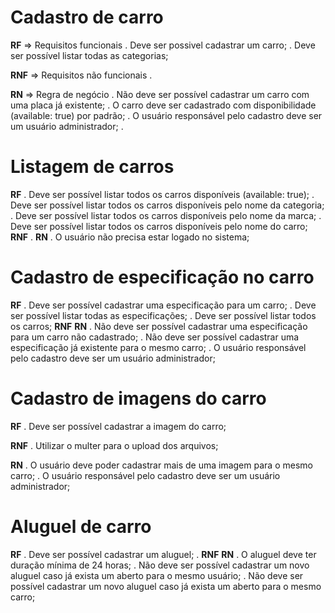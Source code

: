 # Cadastro de carro

**RF** => Requisitos funcionais
. Deve ser possivel cadastrar um carro;
. Deve ser possível listar todas as categorias;

**RNF** => Requisitos não funcionais
.

**RN** => Regra de negócio
. Não deve ser possível cadastrar um carro com uma placa já existente;
. O carro deve ser cadastrado com disponibilidade (available: true) por padrão;
. O usuário responsável pelo cadastro deve ser um usuário administrador;
.

# Listagem de carros

**RF**
. Deve ser possível listar todos os carros disponíveis (available: true);
. Deve ser possível listar todos os carros disponíveis pelo nome da categoria;
. Deve ser possível listar todos os carros disponíveis pelo nome da marca;
. Deve ser possível listar todos os carros disponíveis pelo nome do carro;
**RNF**
.
**RN**
. O usuário não precisa estar logado no sistema;

# Cadastro de especificação no carro

**RF**
. Deve ser possível cadastrar uma especificação para um carro;
. Deve ser possível listar todas as especificações;
. Deve ser possível listar todos os carros;
**RNF**
**RN**
. Não deve ser possível cadastrar uma especificação para um carro não cadastrado;
. Não deve ser possível cadastrar uma especificação já existente para o mesmo carro;
. O usuário responsável pelo cadastro deve ser um usuário administrador;


# Cadastro de imagens do carro

**RF**
. Deve ser possível cadastrar a imagem do carro;

**RNF**
. Utilizar o multer para o upload dos arquivos;

**RN**
. O usuário deve poder cadastrar mais de uma imagem para o mesmo carro;
. O usuário responsável pelo cadastro deve ser um usuário administrador;

# Aluguel de carro

**RF**
. Deve ser possível cadastrar um aluguel;
.
**RNF**
**RN**
. O aluguel deve ter duração mínima de 24 horas;
. Não deve ser possível cadastrar um novo aluguel caso já exista um aberto para o mesmo usuário;
. Não deve ser possível cadastrar um novo aluguel caso já exista um aberto para o mesmo carro;
